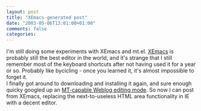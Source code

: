 ```yaml
---
layout: post
title: "XEmacs-generated post"
date: "2003-05-06T13:01:00+01:00"
comments: false
categories: 
---
```


<p>I'm still doing some experiments with XEmacs and mt.el. <a href="http://www.xemacs.org">XEmacs</a> is probably still the best editor in the world, and it's strange that I still remember most of the keyboard shortcuts after not having used it for a year or so. Probably like bycicling - once you learned it, it's almost impossible to forget it.<br />
I finally got around to downloading and installing it again, and sure enough quicky googled up an <a href="http://www.marginalia.org/log/">MT-capable Weblog editing mode</a>. So now I can post from XEmacs, replacing the next-to-useless HTML area functionality in IE with a decent editor.</p>

